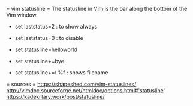 = vim statusline =
The statusline in Vim is the bar along the bottom of the Vim window.

* set laststatus=2 : to show always
* set laststatus=0 : to disable

* set statusline=helloworld
* set statusline+=bye
* set statusline+=\ %f : shows filename



= sources =
https://shapeshed.com/vim-statuslines/
http://vimdoc.sourceforge.net/htmldoc/options.html#'statusline'
https://kadekillary.work/post/statusline/
